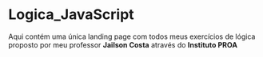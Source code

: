 # Logica_JavaScript

Aqui contém uma única landing page com todos meus exercícios de lógica proposto por meu professor <b>Jailson Costa</b> através do <b>Instituto PROA</b>
